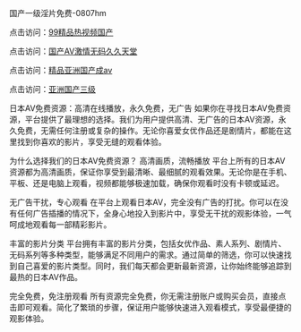 国产一级淫片免费-0807hm

点击访问：<a href="https://heiliaoxqkkct.pages.dev">99精品热视频国产</a>

点击访问：<a href="https://heiliaowt0d7p.pages.dev">国产AV激情无码久久天堂</a>

点击访问：<a href="https://heiliaoga6s9v.pages.dev">精品亚洲国产成av</a>

点击访问：<a href="https://heiliaoga6s9v.pages.dev">亚洲国产三级</a>


日本AV免费资源：高清在线播放，永久免费，无广告
如果你在寻找日本AV免费资源，平台提供了最理想的选择。我们为用户提供高清、无广告的日本AV资源，永久免费，无需任何注册或复杂的操作。无论你喜爱女优作品还是剧情片，都能在这里找到你喜欢的影片，享受无缝的观看体验。

为什么选择我们的日本AV免费资源？
高清画质，流畅播放
平台上所有的日本AV资源都为高清画质，保证你享受到最清晰、最细腻的观看效果。无论你是在手机、平板、还是电脑上观看，视频都能够极速加载，确保你观看时没有卡顿或延迟。

无广告干扰，专心观看
在平台上观看日本AV，完全没有广告的打扰。你可以在没有任何广告插播的情况下，全身心地投入到影片中，享受无干扰的观影体验，一气呵成地观看每一部精彩影片。

丰富的影片分类
平台拥有丰富的影片分类，包括女优作品、素人系列、剧情片、无码系列等多种类型，能够满足不同用户的需求。通过简单的筛选，你可以快速找到自己喜爱的影片类型。同时，我们每天都会更新最新资源，让你始终能够追踪到最热的日本AV作品。

完全免费，免注册观看
所有资源完全免费，你无需注册账户或购买会员，直接点击即可观看。简化了繁琐的步骤，保证用户能够快速进入观看模式，享受最便捷的观影体验。

<span style="display:none;">[Canonical link](）</span>
